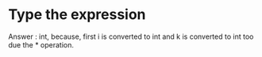 # Type the expression

Answer : int, because, first i is converted to int and k is converted to int too due the * operation.